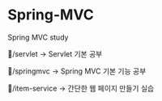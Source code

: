 # Spring-MVC
Spring MVC study

📂/servlet -> Servlet 기본 공부


📂/springmvc -> Spring MVC 기본 기능 공부


📂/item-service -> 간단한 웹 페이지 만들기 실습